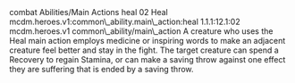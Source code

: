 <ability>
  <metadata>
    <class>combat</class>
    <file_dpath>Abilities/Main Actions</file_dpath>
    <item_id>heal</item_id>
    <item_index>02</item_index>
    <item_name>Heal</item_name>
    <scc>mcdm.heroes.v1:common\_ability.main\_action:heal</scc>
    <scdc>1.1.1:12.1:02</scdc>
    <source>mcdm.heroes.v1</source>
    <type>common\_ability/main\_action</type>
  </metadata>
  <effects>
    <effect type="mundane">A creature who uses the Heal main action employs medicine or inspiring words to make an adjacent creature feel better and stay in the fight. The target creature can spend a Recovery to regain Stamina, or can make a saving throw against one effect they are suffering that is ended by a saving throw.</effect>
  </effects>
</ability>
